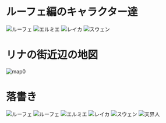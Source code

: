 ルーフェ編のキャラクター達
==========

![ルーフェ](lufe.png)
![エルミエ](elumie.png)
![レイカ](reica.png)
![スウェン](swen.png)

リナの街近辺の地図
==========

![map0](map0.png)

落書き
==========

![ルーフェ](lufe2.png)
![ルーフェ](lufe3.png)
![エルミエ](elumie2.png)
![レイカ](reica2.png)
![スウェン](swen2.png)
![天界人](heaven_people.png)

